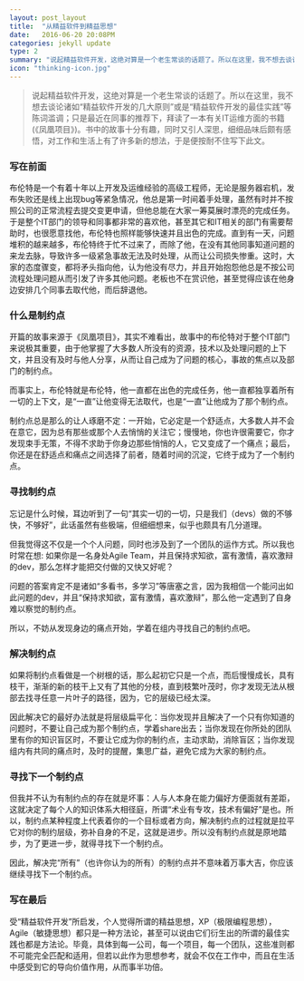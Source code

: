 ```yaml
---
layout: post_layout
title:  "从精益软件到精益思想"
date:   2016-06-20 20:08PM
categories: jekyll update
type: 2
summary: "说起精益软件开发，这绝对算是一个老生常谈的话题了。所以在这里，我不想去谈论诸如“精益软件开发的几大原则”或是“精益软件开发的最佳实践”等陈词滥调；只是最近在同事的推荐下，拜读了一本有关IT运维方面的书籍(《凤凰项目》)。书中的故事十分有趣，同时又引人深思，细细品味后颇有感悟，对工作和生活上有了许多新的想法，于是便按耐不住写下此文。"
icon: "thinking-icon.jpg"
---
```


>说起精益软件开发，这绝对算是一个老生常谈的话题了。所以在这里，我不想去谈论诸如“精益软件开发的几大原则”或是“精益软件开发的最佳实践”等陈词滥调；只是最近在同事的推荐下，拜读了一本有关IT运维方面的书籍(《凤凰项目》)。书中的故事十分有趣，同时又引人深思，细细品味后颇有感悟，对工作和生活上有了许多新的想法，于是便按耐不住写下此文。

### 写在前面

布伦特是一个有着十年以上开发及运维经验的高级工程师，无论是服务器宕机，发布失败还是线上出现bug等紧急情况，他总是第一时间着手处理，虽然有时并不按照公司的正常流程去提交变更申请，但他总能在大家一筹莫展时漂亮的完成任务。于是整个IT部门的领导和同事都非常的喜欢他，甚至其它和IT相关的部门有需要帮助时，也很愿意找他，布伦特也照样能够快速并且出色的完成。直到有一天，问题堆积的越来越多，布伦特终于忙不过来了，而除了他，在没有其他同事知道问题的来龙去脉，导致许多一级紧急事故无法及时处理，从而让公司损失惨重。这时，大家的态度骤变，都将矛头指向他，认为他没有尽力，并且开始抱怨他总是不按公司流程处理问题从而引发了许多其他问题。老板也不在赏识他，甚至觉得应该在他身边安排几个同事去取代他，而后辞退他。


### 什么是制约点

开篇的故事来源于《凤凰项目》，其实不难看出，故事中的布伦特对于整个IT部门来说极其重要，由于他掌握了大多数人所没有的资源，技术以及处理问题的上下文，并且没有及时与他人分享，从而让自己成为了问题的核心，事故的焦点以及部门的制约点。

而事实上，布伦特就是布伦特，他一直都在出色的完成任务，他一直都独享着所有一切的上下文，是“一直”让他变得无法取代，也是“一直”让他成为了那个制约点。

制约点总是那么的让人琢磨不定：一开始，它必定是一个舒适点，大多数人并不会在意它，因为总有那些或那个人去悄悄的关注它；慢慢地，你也许很需要它，你才发现束手无策，不得不求助于你身边那些悄悄的人，它又变成了一个痛点；最后，你还是在舒适点和痛点之间选择了前者，随着时间的沉淀，它终于成为了一个制约点。

### 寻找制约点

忘记是什么时候，耳边听到了一句“其实一切的一切，只是我们（devs）做的不够快，不够好”，此话虽然有些极端，但细细想来，似乎也颇具有几分道理。

但我觉得这不仅是一个个人问题，同时也涉及到了一个团队的运作方式。所以我也时常在想: 如果你是一名身处Agile Team，并且保持求知欲，富有激情，喜欢激辩的dev，那么怎样才能把交付做的又快又好呢？

问题的答案肯定不是诸如“多看书，多学习”等唐塞之言，因为我相信一个能问出如此问题的dev，并且“保持求知欲，富有激情，喜欢激辩”，那么他一定遇到了自身难以察觉的制约点。

所以，不妨从发现身边的痛点开始，学着在组内寻找自己的制约点吧。

### 解决制约点

如果将制约点看做是一个树根的话，那么起初它只是一个点，而后慢慢成长，具有枝干，渐渐的新的枝干上又有了其他的分枝，直到枝繁叶茂时，你才发现无法从根部去找寻任意一片叶子的路径，因为，它的层级已经太深。

因此解决它的最好办法就是将层级扁平化：当你发现并且解决了一个只有你知道的问题时，不要让自己成为那个制约点，学着share出去；当你发现在你所处的团队里有你的知识盲区时，不要让它成为你的制约点，主动求助，消除盲区；当你发现组内有共同的痛点时，及时的提醒，集思广益，避免它成为大家的制约点。

### 寻找下一个制约点

但我并不认为有制约点的存在就是坏事：人与人本身在能力偏好方便面就有差距，这就决定了每个人的知识体系大相径庭，所谓“术业有专攻，技术有偏好”是也。所以，制约点某种程度上代表着你的一个目标或者方向，解决制约点的过程就是拉平它对你的制约层级，弥补自身的不足，这就是进步。所以没有制约点就是原地踏步，为了更进一步，就得寻找下一个制约点。

因此，解决完“所有”（也许你认为的所有）的制约点并不意味着万事大吉，你应该继续寻找下一个制约点。

### 写在最后

受“精益软件开发”所启发，个人觉得所谓的精益思想，XP（极限编程思想），Agile（敏捷思想）都只是一种方法论，甚至可以说由它们衍生出的所谓的最佳实践也都是方法论。毕竟，具体到每一公司，每一个项目，每一个团队，这些准则都不可能完全匹配和适用，但若以此作为思想参考，就会不仅在工作中，而且在生活中感受到它的导向价值作用，从而事半功倍。